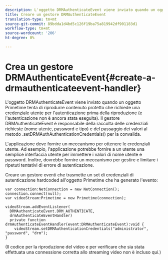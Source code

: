 ```yaml
---
description: L'oggetto DRMAuthenticateEvent viene inviato quando un oggetto Primetime tenta di riprodurre contenuto protetto che richiede una credenziale utente per l'autenticazione prima della riproduzione (e l'autenticazione non è ancora stata eseguita). Il gestore DRMAuthenticateEvent è responsabile della raccolta delle credenziali richieste (nome utente, password e tipo) e del passaggio dei valori al metodo .setDRMAuthAuthenticationCredentials() per la convalida.
title: Creare un gestore DRMAuthenticateEvent
translation-type: tm+mt
source-git-commit: 89bdda1d4bd5c126f19ba75a819942df901183d1
workflow-type: tm+mt
source-wordcount: '206'
ht-degree: 0%

---
```



# Crea un gestore DRMAuthenticateEvent{#create-a-drmauthenticateevent-handler}

L&#39;oggetto DRMAuthenticateEvent viene inviato quando un oggetto Primetime tenta di riprodurre contenuto protetto che richiede una credenziale utente per l&#39;autenticazione prima della riproduzione (e l&#39;autenticazione non è ancora stata eseguita). Il gestore DRMAuthenticateEvent è responsabile della raccolta delle credenziali richieste (nome utente, password e tipo) e del passaggio dei valori al metodo .setDRMAuthAuthenticationCredentials() per la convalida.

L&#39;applicazione deve fornire un meccanismo per ottenere le credenziali utente. Ad esempio, l&#39;applicazione potrebbe fornire a un utente una semplice interfaccia utente per immettere i valori di nome utente e password. Inoltre, dovrebbe fornire un meccanismo per gestire e limitare i ripetuti tentativi di errore di autenticazione.

Creare un gestore eventi che trasmette un set di credenziali di autenticazione hardcoded all&#39;oggetto Primetime che ha generato l&#39;evento:

```
var connection:NetConnection = new NetConnection();  
connection.connect(null);  
var videoStream:Primetime = new Primetime(connection);  
 
videoStream.addEventListener( 
  DRMAuthenticateEvent.DRM_AUTHENTICATE,  
  drmAuthenticateEventHandler)  
  private function drmAuthenticateEventHandler(event:DRMAuthenticateEvent):void {  
    videoStream.setDRMAuthenticationCredentials("administrator", "password", "drm");  
} 
```

(Il codice per la riproduzione del video e per verificare che sia stata effettuata una connessione corretta allo streaming video non è incluso qui.)
